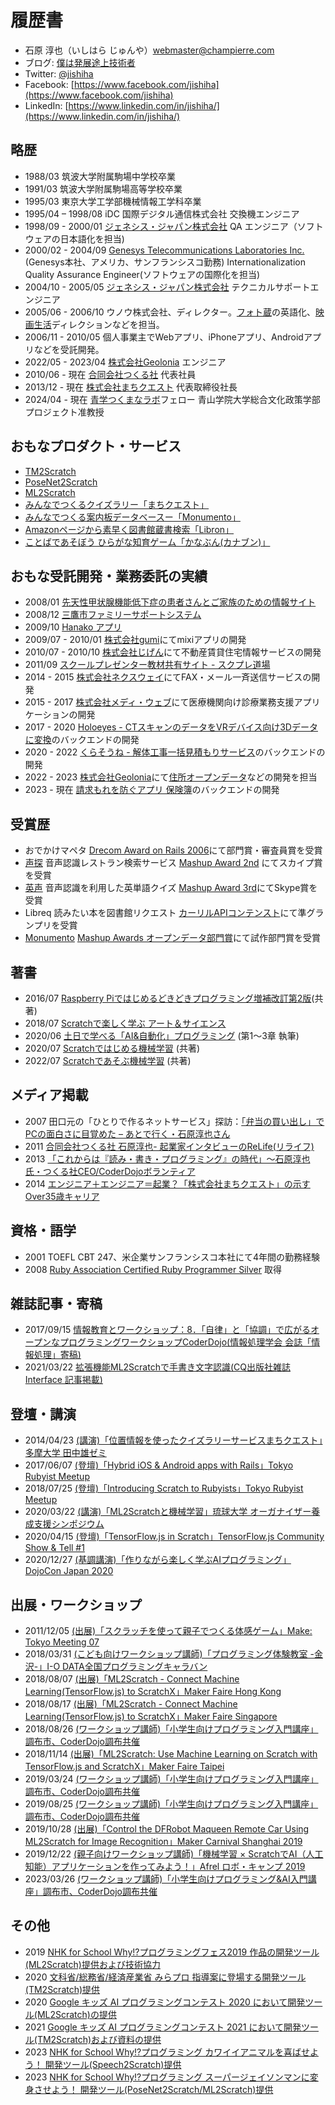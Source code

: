 # 履歴書
* 石原 淳也（いしはら じゅんや）<webmaster@champierre.com>
* ブログ: [僕は発展途上技術者](http://blog.champierre.com/)
* Twitter: [@jishiha](https://twitter.com/jishiha)
* Facebook: [https://www.facebook.com/jishiha](https://www.facebook.com/jishiha)
* LinkedIn: [https://www.linkedin.com/in/jishiha/](https://www.linkedin.com/in/jishiha/)

## 略歴
* 1988/03 筑波大学附属駒場中学校卒業
* 1991/03 筑波大学附属駒場高等学校卒業
* 1995/03 東京大学工学部機械情報工学科卒業
* 1995/04 – 1998/08 iDC 国際デジタル通信株式会社 交換機エンジニア
* 1998/09 - 2000/01 [ジェネシス・ジャパン株式会社](http://www.genesyslab.co.jp/) QA エンジニア（ソフトウェアの日本語化を担当)
* 2000/02 - 2004/09 [Genesys Telecommunications Laboratories Inc.](http://www.genesyslab.com/)(Genesys本社、アメリカ、サンフランシスコ勤務) Internationalization Quality Assurance Engineer(ソフトウェアの国際化を担当)
* 2004/10 - 2005/05 [ジェネシス・ジャパン株式会社](http://www.genesyslab.co.jp/) テクニカルサポートエンジニア
* 2005/06 - 2006/10 ウノウ株式会社、ディレクター。[フォト蔵](http://photozou.jp/)の英語化、[映画生活](http://cinema.pia.co.jp/)ディレクションなどを担当。
* 2006/11 - 2010/05 個人事業主でWebアプリ、iPhoneアプリ、Androidアプリなどを受託開発。
* 2022/05 - 2023/04 [株式会社Geolonia](https://geolonia.com/) エンジニア
* 2010/06 - 現在 [合同会社つくる社](http://tsukurusha.com/) 代表社員
* 2013/12 - 現在 [株式会社まちクエスト](http://machique.st) 代表取締役社長
* 2024/04 - 現在 [青学つくまなラボ](https://sites.google.com/view/tukumanalab/home)フェロー 青山学院大学総合文化政策学部プロジェクト准教授

## おもなプロダクト・サービス

* [TM2Scratch](https://forest.watch.impress.co.jp/docs/serial/progedu/1273286.html)
* [PoseNet2Scratch](https://github.com/champierre/posenet2scratch)
* [ML2Scratch](https://github.com/champierre/ml2scratch)
* [みんなでつくるクイズラリー「まちクエスト」](http://machique.st)
* [みんなでつくる案内板データベースー「Monumento」](http://monumen.to)
* [Amazonページから素早く図書館蔵書検索「Libron」](http://libron.net)
* [ことばであそぼう ひらがな知育ゲーム「かなぶん(カナブン)」](https://itunes.apple.com/jp/app/%E3%81%B2%E3%82%89%E3%81%8C%E3%81%AAgame-%E3%81%8B%E3%81%AA%E3%81%B6%E3%82%93/id312173421?mt=8)

## おもな受託開発・業務委託の実績
* 2008/01 [先天性甲状腺機能低下症の患者さんとご家族のための情報サイト](https://champierre.github.io/kodomo-kenkou/)
* 2008/12 [三鷹市ファミリーサポートシステム](https://www.kosodate.mitaka.ne.jp/shien/famisapo/)
* 2009/10 [Hanako アプリ](https://itunes.apple.com/jp/app/id409988078?mt=8)
* 2009/07 - 2010/01 [株式会社gumi](https://gu3.co.jp/)にてmixiアプリの開発
* 2010/07 - 2010/10 [株式会社じげん](https://zigexn.co.jp/)にて不動産賃貸住宅情報サービスの開発
* 2011/09 [スクールプレゼンター教材共有サイト - スクプレ道場](http://schoolpresenter.jp/)
* 2014 - 2015 [株式会社ネクスウェイ](https://www.nexway.co.jp/)にてFAX・メール一斉送信サービスの開発
* 2015 - 2017 [株式会社メディ・ウェブ](http://www.mediweb.jp/)にて医療機関向け診療業務支援アプリケーションの開発
* 2017 - 2020 [Holoeyes - CTスキャンのデータをVRデバイス向け3Dデータに変換](https://holoeyes.jp/)のバックエンドの開発
* 2020 - 2022 [くらそうね - 解体工事一括見積もりサービス](https://www.crassone.jp/)のバックエンドの開発
* 2022 - 2023 [株式会社Geolonia](https://geolonia.com/)にて[住所オープンデータ](https://github.com/geolonia/japanese-addresses)などの開発を担当
* 2023 - 現在 [請求もれを防ぐアプリ 保険簿](https://hokenbo.com/)のバックエンドの開発

## 受賞歴
* おでかけマペタ [Drecom Award on Rails 2006](http://itpro.nikkeibp.co.jp/article/NEWS/20060731/244792/)にて部門賞・審査員賞を受賞
* [声探](http://koetan.champierre.com/) 音声認識レストラン検索サービス [Mashup Award 2nd](http://jp.sun.com/mashupaward/2nd/) にてスカイプ賞を受賞
* [英声](http://blog.champierre.com/archives/579) 音声認識を利用した英単語クイズ [Mashup Award 3rd](http://jp.sun.com/mashupaward/3rd/award2.html)にてSkype賞を受賞
* Libreq 読みたい本を図書館リクエスト [カーリルAPIコンテンスト](http://calil.jp/doc/contest.html)にて準グランプリを受賞
* [Monumento](http://monumen.to) [Mashup Awards オープンデータ部門賞](http://www.vled.or.jp/2014contest/award/index.html)にて試作部門賞を受賞

## 著書
* 2016/07 [Raspberry Piではじめるどきどきプログラミング増補改訂第2版](https://www.amazon.co.jp/gp/product/B01LX5VY8B/)(共著)
* 2018/07 [Scratchで楽しく学ぶ アート＆サイエンス](https://www.amazon.co.jp/dp/4822292339)
* 2020/06 [土日で学べる「AI&自動化」プログラミング](https://info.nikkeibp.co.jp/media/NSW/atcl/books/062200043/) (第1〜3章 執筆)
* 2020/07 [Scratchではじめる機械学習](https://www.amazon.co.jp/gp/product/4873119189/) (共著)
* 2022/07 [Scratchであそぶ機械学習](https://www.amazon.co.jp/gp/product/4873119960/) (共著)

## メディア掲載
* 2007 田口元の「ひとりで作るネットサービス」探訪：[「弁当の買い出し」でPCの面白さに目覚めた – あとで行く・石原淳也さん](http://bizmakoto.jp/bizid/articles/0705/23/news096.html)
* 2011 [合同会社つくる社 石原淳也- 起業家インタビューのReLife(リライフ)](http://www.bb-relife.jp/interview/vol0386.html)
* 2013 [「これからは『読み・書き・プログラミング』の時代」～石原淳也氏・つくる社CEO/CoderDojoボランティア](https://xtech.nikkei.com/it/article/COLUMN/20130612/484506/)
* 2014 [エンジニア＋エンジニア＝起業？「株式会社まちクエスト」の示すOver35歳キャリア](http://techwave.jp/archives/machi_quest_r35_carrie.html)

## 資格・語学
* 2001 TOEFL CBT 247、米企業サンフランシスコ本社にて4年間の勤務経験
* 2008 [Ruby Association Certified Ruby Programmer Silver](http://www.ruby-assn.org/ja/certification/examination.htm) 取得

## 雑誌記事・寄稿

* 2017/09/15 [情報教育とワークショップ：8．「自律」と「協調」で広がるオープンなプログラミングワークショップCoderDojo(情報処理学会 会誌「情報処理」寄稿)](http://id.nii.ac.jp/1001/00183250/)
* 2021/03/22 [拡張機能ML2Scratchで手書き文字認識(CQ出版社雑誌 Interface 記事掲載)](https://interface.cqpub.co.jp/magazine/202105/)

## 登壇・講演

* 2014/04/23 [(講演)「位置情報を使ったクイズラリーサービスまちクエスト」多摩大学 田中雄ゼミ](https://src.tama.ac.jp/files/1095.pdf)
* 2017/06/07 [(登壇)「Hybrid iOS & Android apps with Rails」Tokyo Rubyist Meetup](https://trbmeetup.doorkeeper.jp/events/60637)
* 2018/07/25 [(登壇)「Introducing Scratch to Rubyists」Tokyo Rubyist Meetup](https://trbmeetup.doorkeeper.jp/events/77042)
* 2020/03/22 [(講演)「ML2Scratchと機械学習」琉球大学 オーガナイザー養成支援シンポジウム](https://www.gender.jim.u-ryukyu.ac.jp/db/wp-content/uploads/2020/03/jigyouhoukoku_sentan001.pdf)
* 2020/04/15 [(登壇)「TensorFlow.js in Scratch」TensorFlow.js Community Show & Tell #1](https://www.youtube.com/watch?v=z05bjEEgVQc)
* 2020/12/27 [(基調講演)「作りながら楽しく学ぶAIプログラミング」DojoCon Japan 2020](https://dojocon2020.coderdojo.jp/session)

## 出展・ワークショップ

* 2011/12/05 [(出展)「スクラッチを使って親子でつくる体感ゲーム」Make: Tokyo Meeting 07](https://www.oreilly.co.jp/pub/make/MTM07_makers.pdf)
* 2018/03/31 [(こども向けワークショップ講師)「プログラミング体験教室 -金沢-」I-O DATA全国プログラミングキャラバン](https://www.iodata.jp/news/2018/information/programkanazawa.htm)
* 2018/08/07 [(出展)「ML2Scratch - Connect Machine Learning(TensorFlow.js) to ScratchX」Maker Faire Hong Kong](https://makerfairehongkong.com/2018pre/event-day/guidemap/gmcorecd/)
* 2018/08/17 [(出展)「ML2Scratch - Connect Machine Learning(TensorFlow.js) to ScratchX」Maker Faire Singapore](https://blog.champierre.com/1137)
* 2018/08/26 [(ワークショップ講師)「小学生向けプログラミング入門講座」調布市、CoderDojo調布共催](https://www.city.chofu.tokyo.jp/www/contents/1637728287309/simple/300805_1.pdf)
* 2018/11/14 [(出展)「ML2Scratch: Use Machine Learning on Scratch with TensorFlow.js and ScratchX」Maker Faire Taipei](https://blog.champierre.com/1143)
* 2019/03/24 [(ワークショップ講師)「小学生向けプログラミング入門講座」調布市、CoderDojo調布共催](https://www.city.chofu.tokyo.jp/www/contents/1639111007252/simple/310305_0001.pdf)
* 2019/08/25 [(ワークショップ講師)「小学生向けプログラミング入門講座」調布市、CoderDojo調布共催](https://www.city.chofu.tokyo.jp/www/contents/1639111007252/simple/R000805_1.pdf)
* 2019/10/28 [(出展)「Control the DFRobot Maqueen Remote Car Using ML2Scratch for Image Recognition」Maker Carnival Shanghai 2019](https://blog.champierre.com/1158)
* 2019/12/22 [(親子向けワークショップ講師)「機械学習 × ScratchでAI（人工知能）アプリケーションを作ってみよう！」Afrel ロボ・キャンプ 2019 ](https://afrel.co.jp/social/robocamp/2019_camp/result/)
* 2023/03/26 [(ワークショップ講師)「小学生向けプログラミング&AI入門講座」調布市、CoderDojo調布共催](https://www.city.chofu.tokyo.jp/www/contents/1677732923720/simple/s230305_05.pdf)

## その他

* 2019 [NHK for School Why!?プログラミングフェス2019 作品の開発ツール(ML2Scratch)提供および技術協力](https://www2.nhk.or.jp/school/watch/outline/?das_id=D0005180350_00000)
* 2020 [文科省/総務省/経済産業省 みらプロ 指導案に登場する開発ツール(TM2Scratch)提供](https://mirapro.mext.go.jp/lp_google.html)
* 2020 [Google キッズ AI プログラミングコンテスト 2020 において開発ツール(ML2Scratch)の提供](https://japan.googleblog.com/2020/07/ai-kids-programming-contest.html)
* 2021 [Google キッズ AI プログラミングコンテスト 2021 において開発ツール(TM2Scratch)および資料の提供](https://japan.googleblog.com/2021/04/ai-kids-programming-2021_27.html)
* 2023 [NHK for School Why!?プログラミング カワイイアニマルを喜ばせよう！ 開発ツール(Speech2Scratch)提供](https://www2.nhk.or.jp/school/watch/outline/?das_id=D0005180517_00000)
* 2023 [NHK for School Why!?プログラミング スーパージェイソンマンに変身させよう！ 開発ツール(PoseNet2Scratch/ML2Scratch)提供](https://www2.nhk.or.jp/school/watch/bangumi/?das_id=D0005180518_00000)
